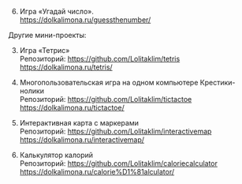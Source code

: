 6. Игра «Угадай число».   
https://dolkalimona.ru/guessthenumber/  

Другие мини-проекты:  

3. Игра «Тетрис»  
Репозиторий: https://github.com/Lolitaklim/tetris  
https://dolkalimona.ru/tetris/  

10. Многопользовательская игра на одном компьютере Крестики-нолики  
Репозиторий: https://github.com/Lolitaklim/tictactoe  
https://dolkalimona.ru/tictactoe/  

7. Интерактивная карта с маркерами  
Репозиторий: https://github.com/Lolitaklim/interactivemap  
https://dolkalimona.ru/interactivemap/  

9. Калькулятор калорий  
Репозиторий: https://github.com/Lolitaklim/caloriecalculator  
https://dolkalimona.ru/calorie%D1%81alculator/  

